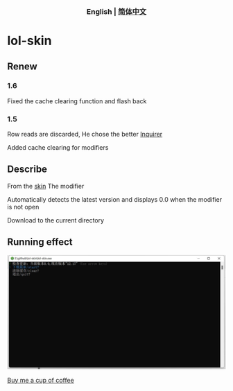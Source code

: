 
<h3 style="text-align: center"> <b>English</b> | <a href="https://github.com/scripted-C20/lol-skin/blob/main/README.zh-CN.md">简体中文</a> </h3>

# lol-skin

## Renew

### 1.6

Fixed the cache clearing function and flash back

### 1.5

Row reads are discarded, He chose the better [Inquirer](https://github.com/SBoudrias/Inquirer.js)

Added cache clearing for modifiers

## Describe

From the [skin](http://leagueskin.net/p/download-mod-skin-2020-chn) The modifier

Automatically detects the latest version and displays 0.0 when the modifier is not open

Download to the current directory

## Running effect

<img src="./start.jpg">

[Buy me a cup of coffee](https://github.com/scripted-C20/sponsor)
